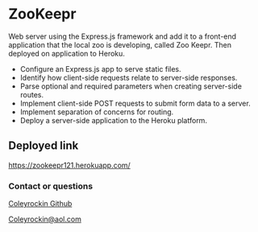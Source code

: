 # ZooKeepr
Web server using the Express.js framework and add it to a front-end application that the local zoo is developing, called Zoo Keepr. Then deployed on application to Heroku.

* Configure an Express.js app to serve static files.
* Identify how client-side requests relate to server-side responses.
* Parse optional and required parameters when creating server-side routes.
* Implement client-side POST requests to submit form data to a server.
* Implement separation of concerns for routing.
* Deploy a server-side application to the Heroku platform.

## Deployed link
https://zookeepr121.herokuapp.com/

### Contact or questions
[Coleyrockin Github](https://github.com/coleyrockin)

[Coleyrockin@aol.com](mailto:coleyrockin@aol.com)